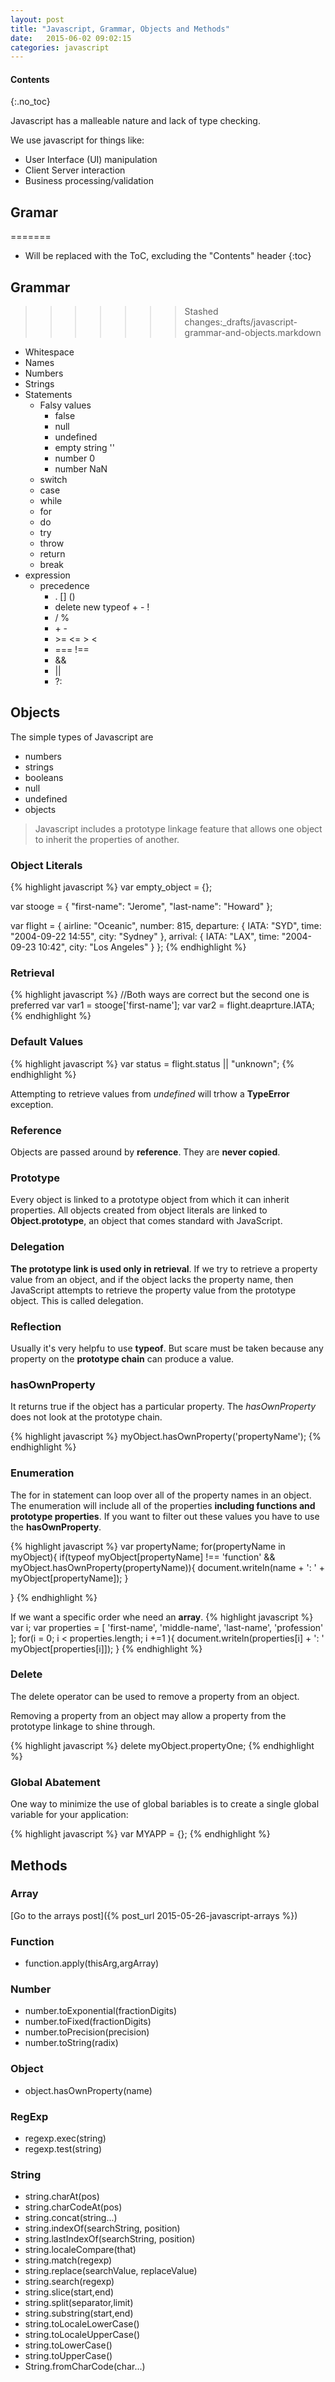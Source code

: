 ```yaml
---
layout: post
title: "Javascript, Grammar, Objects and Methods"
date:   2015-06-02 09:02:15
categories: javascript
---
```

#### Contents
{:.no_toc}

Javascript has a malleable nature and lack of type checking.

We use javascript for things like:

* User Interface (UI) manipulation
* Client Server interaction
* Business processing/validation

## Gramar
=======
* Will be replaced with the ToC, excluding the "Contents" header
{:toc}

## Grammar
>>>>>>> Stashed changes:_drafts/javascript-grammar-and-objects.markdown

* Whitespace
* Names
* Numbers
* Strings
* Statements
	* Falsy values
		+ false
		+ null
		+ undefined
		+ empty string ''
		+ number 0
		+ number NaN
	* switch
	* case
	* while
	* for
	* do
	* try
	* throw
	* return
	* break
* expression
	* precedence
		* . [] ()
		* delete new typeof + - !
		* / %
		* \+ -
		* \>= <= > <
		* === !==
		* &&
		* \|\|
		* ?:

## Objects

The simple types of Javascript are

* numbers
* strings
* booleans
* null
* undefined
* objects

> Javascript includes a prototype linkage feature that allows one object to inherit the properties of another.

### Object Literals

{% highlight javascript %}
var empty_object = {};

var stooge = {
	"first-name": "Jerome",
	"last-name": "Howard"
};

var flight = {
	airline: "Oceanic",
	number: 815,
	departure: {
		IATA: "SYD",
		time: "2004-09-22 14:55",
		city: "Sydney"
	},
	arrival: {
		IATA: "LAX",
		time: "2004-09-23 10:42",
		city: "Los Angeles"
	}
};
{% endhighlight %}

### Retrieval
{% highlight javascript %}
//Both ways are correct but the second one is preferred
var var1 = stooge['first-name'];
var var2 = flight.deaprture.IATA;
{% endhighlight %}

### Default Values
{% highlight javascript %}
var status = flight.status || "unknown";
{% endhighlight %}

Attempting to retrieve values from *undefined* will trhow a **TypeError** exception.

### Reference

Objects are passed around by **reference**. They are **never copied**.

### Prototype

Every object is linked to a prototype object from which it can inherit properties. All
objects created from object literals are linked to **Object.prototype**, an object that
comes standard with JavaScript.

### Delegation
**The prototype link is used only in retrieval**. If we try to retrieve a property value from
an object, and if the object lacks the property name, then JavaScript attempts to
retrieve the property value from the prototype object. This is called delegation.

### Reflection

Usually it's very helpfu to use **typeof**. But scare must be taken because any property on the **prototype chain** can produce a value.

### hasOwnProperty

It returns true if the object has a particular property. The *hasOwnProperty* does not look at the prototype chain.

{% highlight javascript %}
myObject.hasOwnProperty('propertyName');
{% endhighlight %}

### Enumeration

The for in statement can loop over all of the property names in an object. The enumeration will include all of the properties **including functions and prototype properties**. If you want to filter out these values you have to use the **hasOwnProperty**.

{% highlight javascript %}
var propertyName;
for(propertyName in myObject){
	if(typeof myObject[propertyName] !== 'function' && myObject.hasOwnProperty(propertyName)){
		document.writeln(name + ': ' + myObject[propertyName]);	
	}
	
}
{% endhighlight %}

If we want a specific order whe need an **array**.
{% highlight javascript %}
var i;
var properties = [
	'first-name',
	'middle-name',
	'last-name',
	'profession'
];
for(i = 0; i < properties.length; i +=1 ){
	document.writeln(properties[i] + ': ' myObject[properties[i]]);
}
{% endhighlight %}

### Delete

The delete operator can be used to remove a property from an object.

Removing a property from an object may allow a property from the prototype linkage to shine through.

{% highlight javascript %}
delete myObject.propertyOne;
{% endhighlight %}

### Global Abatement

One way to minimize the use of global bariables is to create a single global variable for your application:

{% highlight javascript %}
var MYAPP = {};
{% endhighlight %}

## Methods

### Array

[Go to the arrays post]({% post_url 2015-05-26-javascript-arrays %})

### Function

* function.apply(thisArg,argArray)

### Number

* number.toExponential(fractionDigits)
* number.toFixed(fractionDigits)
* number.toPrecision(precision)
* number.toString(radix)

### Object

* object.hasOwnProperty(name)

### RegExp

* regexp.exec(string)
* regexp.test(string)

### String

* string.charAt(pos)
* string.charCodeAt(pos)
* string.concat(string...)
* string.indexOf(searchString, position)
* string.lastIndexOf(searchString, position)
* string.localeCompare(that)
* string.match(regexp)
* string.replace(searchValue, replaceValue)
* string.search(regexp)
* string.slice(start,end)
* string.split(separator,limit)
* string.substring(start,end)
* string.toLocaleLowerCase()
* string.toLocaleUpperCase()
* string.toLowerCase()
* string.toUpperCase()
* String.fromCharCode(char...)
